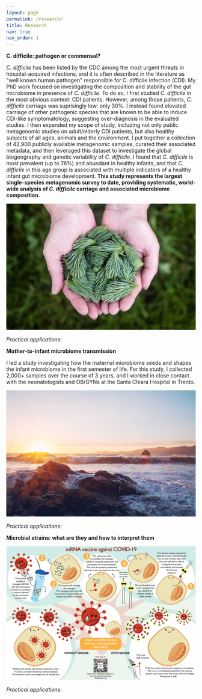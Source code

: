 ```yaml
---
layout: page
permalink: /research/
title: Research
nav: true
nav_order: 1
---
```


**C. difficile: pathogen or commensal?**

_C. difficile_ has been listed by the CDC among the most urgent threats in hospital-acquired infections, and it is often described in the literature as "well known human pathogen" responsible for C. difficile infection (CDI). My PhD work focused on investigating the composition and stability of the gut microbiome in presence of _C. difficile_. To do so, I first studied _C. difficile_ in the most obvious context: CDI patients. However, among those patients, _C. difficile_ carriage was suprisingly low: only 30%. I instead found elevated carriage of other pathogenic species that are known to be able to induce CDI-like symptomatology, suggesting over-diagnosis in the evaluated studies. I then expanded my scope of study, including not only public metagenomic studies on adult/elderly CDI patients, but also healthy subjects of all ages, animals and the environment. I put together a collection of 42,900 publicly available metagenomic samples, curated their associated metadata, and then leveraged this dataset to investigate the global biogeography and genetic variability of _C. difficile_. I found that _C. difficile_ is most prevalent (up to 76%) and abundant in healthy infants, and that _C. difficile_ in this age group is associated with multiple indicators of a healthy infant gut microbiome development. **This study represents the  largest single-species metagenomic survey to date, providing systematic, world-wide analysis of _C. difficile_ carriage and associated microbiome composition.**

![Meta-analysis overview](/assets/img/3.jpg)

_Practical applications:_


**Mother-to-infant microbiome transmission**

I led a study investigating how the maternal microbiome seeds and shapes the infant microbiome in the first semester of life. For this study, I collected 2,000+ samples over the course of 3 years, and I worked in close contact with the neonatologists and OB/GYNs at the Santa Chiara Hospital in Trento.

![Graphical abstract](/assets/img/4.jpg)

_Practical applications:_


**Microbial strains: what are they and how to interpret them**

![Microbial diversity below the species-level](/assets/img/5.jpg)

_Practical applications:_

